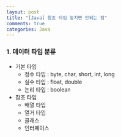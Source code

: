 ```yaml
---
layout: post
title: "[Java] 참조 타입 놓치면 안되는 점"
comments: true
categories: Java
---
```


### 1. 데이터 타입 분류
- 기본 타입
	- 정수 타입 : byte, char, short, int, long
	- 실수 타입 : float, double
	- 논리 타입 : boolean
- 참조 타입
	- 배열 타입
	- 열거 타입
	- 클래스
	- 인터페이스
